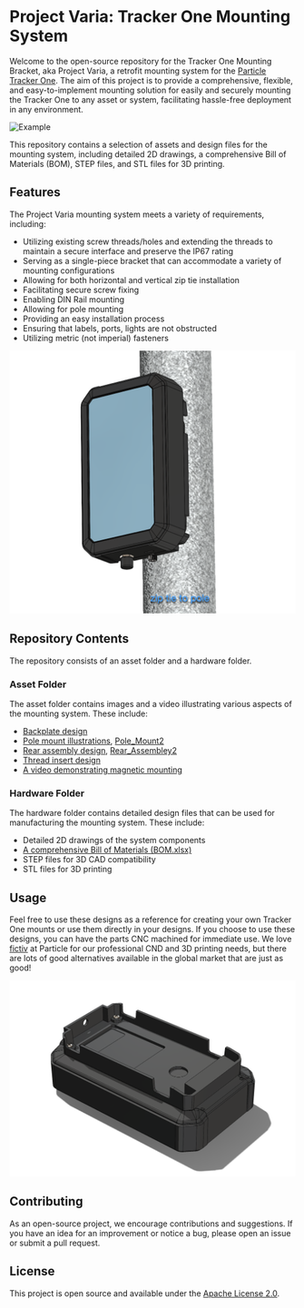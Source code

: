 # Project Varia: Tracker One Mounting System

Welcome to the open-source repository for the Tracker One Mounting Bracket, aka Project Varia, a retrofit mounting system for the [Particle Tracker One](https://www.particle.io/tracker-one/). The aim of this project is to provide a comprehensive, flexible, and easy-to-implement mounting solution for easily and securely mounting the Tracker One to any asset or system, facilitating hassle-free deployment in any environment.

![Example](./assets/magnetic_mounting_gif.gif)

This repository contains a selection of assets and design files for the mounting system, including detailed 2D drawings, a comprehensive Bill of Materials (BOM), STEP files, and STL files for 3D printing.

## Features

The Project Varia mounting system meets a variety of requirements, including:

- Utilizing existing screw threads/holes and extending the threads to maintain a secure interface and preserve the IP67 rating
- Serving as a single-piece bracket that can accommodate a variety of mounting configurations
- Allowing for both horizontal and vertical zip tie installation
- Facilitating secure screw fixing
- Enabling DIN Rail mounting
- Allowing for pole mounting
- Providing an easy installation process
- Ensuring that labels, ports, lights are not obstructed
- Utilizing metric (not imperial) fasteners

![Pole Mount](./assets/Pole_Mount.png)

## Repository Contents

The repository consists of an asset folder and a hardware folder.

### Asset Folder

The asset folder contains images and a video illustrating various aspects of the mounting system. These include:

- [Backplate design](./assets/Backplate_1.png)
- [Pole mount illustrations](./assets/Pole_Mount.png), [Pole_Mount2](./assets/Pole_Mount2.png)
- [Rear assembly design](./assets/Rear_Assembley.png), [Rear_Assembley2](./assets/Rear_Assembley2.png)
- [Thread insert design](./assets/Thread_Insert.png)
- [A video demonstrating magnetic mounting](./assets/magnetic_mounting_video.MOV)

### Hardware Folder

The hardware folder contains detailed design files that can be used for manufacturing the mounting system. These include:

- Detailed 2D drawings of the system components
- [A comprehensive Bill of Materials (BOM.xlsx)](./hardware/BOM.xlsx)
- STEP files for 3D CAD compatibility
- STL files for 3D printing

## Usage

Feel free to use these designs as a reference for creating your own Tracker One mounts or use them directly in your designs. If you choose to use these designs, you can have the parts CNC machined for immediate use. We love [fictiv](https://www.fictiv.com) at Particle for our professional CND and 3D printing needs, but there are lots of good alternatives available in the global market that are just as good!

![Rear Assembly2](./assets/Rear_Assembley2.png)

## Contributing

As an open-source project, we encourage contributions and suggestions. If you have an idea for an improvement or notice a bug, please open an issue or submit a pull request.

## License

This project is open source and available under the [Apache License 2.0](LICENSE).
